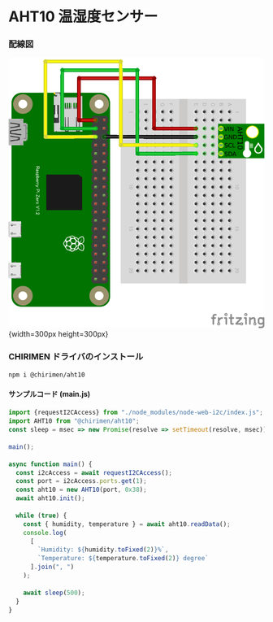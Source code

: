 # AHT10 温湿度センサー

### 配線図

![配線図](./schematic.png "schematic"){width=300px height=300px}

### CHIRIMEN ドライバのインストール

```shell
npm i @chirimen/aht10
```

#### サンプルコード (main.js)

```javascript
import {requestI2CAccess} from "./node_modules/node-web-i2c/index.js";
import AHT10 from "@chirimen/aht10";
const sleep = msec => new Promise(resolve => setTimeout(resolve, msec));

main();

async function main() {
  const i2cAccess = await requestI2CAccess();
  const port = i2cAccess.ports.get(1);
  const aht10 = new AHT10(port, 0x38);
  await aht10.init();

  while (true) {
    const { humidity, temperature } = await aht10.readData();
    console.log(
      [
        `Humidity: ${humidity.toFixed(2)}%`,
        `Temperature: ${temperature.toFixed(2)} degree`
      ].join(", ")
    );

    await sleep(500);
  }
}
```
